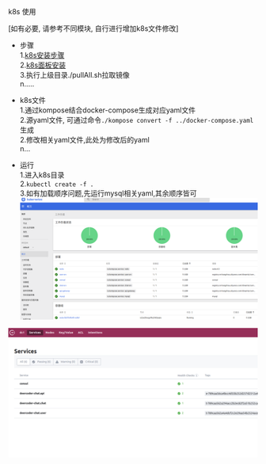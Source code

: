 k8s 使用  

[如有必要, 请参考不同模块, 自行进行增加k8s文件修改]

- 步骤  
1.[k8s安装步骤](https://zhuanlan.zhihu.com/p/46341911)  
2.[k8s面板安装](https://www.jianshu.com/p/7ad86c485f49)  
3.执行上级目录./pullAll.sh拉取镜像  
n.....

- k8s文件  
1.通过kompose结合docker-compose生成对应yaml文件  
2.源yaml文件, 可通过命令`./kompose convert -f ../docker-compose.yaml`生成  
2.修改相关yaml文件,此处为修改后的yaml  
n...  

- 运行  
1.进入k8s目录   
2.`kubectl create -f .`  
3.如有加载顺序问题,先运行mysql相关yaml,其余顺序皆可  
![k8s面板-服务监控](../../common-srv/static/img/k8s-status.png)  

![k8s-consul服务](../../common-srv/static/img/consul-status.png)  